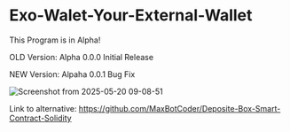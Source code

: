 # Exo-Walet-Your-External-Wallet
This Program is in Alpha!

OLD Version: Alpha 0.0.0 Initial Release

NEW Version: Alpaha 0.0.1 Bug Fix

![Screenshot from 2025-05-20 09-08-51](https://github.com/user-attachments/assets/78362151-be5a-494a-9de2-40405a880543)

Link to alternative: https://github.com/MaxBotCoder/Deposite-Box-Smart-Contract-Solidity
